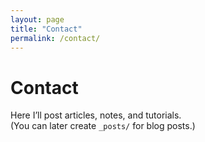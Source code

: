 ```yaml
---
layout: page
title: "Contact"
permalink: /contact/
---
```


# Contact
Here I’ll post articles, notes, and tutorials.  
(You can later create `_posts/` for blog posts.)
